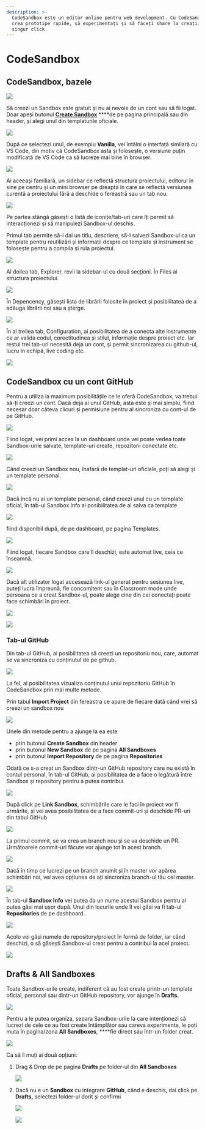 ```yaml
---
description: >-
  CodeSandbox este un editor online pentru web development. Cu CodeSandbox, poți
  crea prototipe rapide, să experimentați și să faceți share la creații cu un
  singur click.
---
```


# CodeSandbox

## CodeSandbox, bazele

![](../../.gitbook/assets/image%20%28243%29.png)

Să creezi un Sandbox este gratuit și nu ai nevoie de un cont sau să fii logat. Doar apeși butonul [**Create Sandbox**](https://codesandbox.io/s/) ****de pe pagina principală sau din header, și alegi unul din templaturile oficiale.

![](../../.gitbook/assets/image%20%28233%29.png)

După ce selectezi unul, de exemplu **Vanilla**, vei întâlni o interfață similară cu VS Code, din motiv că CodeSandbox asta și folosește, o versiune puțin modificată de VS Code ca să lucreze mai bine în browser.

![](../../.gitbook/assets/image%20%28252%29.png)

Ai aceeași familiară, un sidebar ce reflectă structura proiectului, editorul în sine pe centru și un mini browser pe dreapta în care se reflectă versiunea curentă a proiectului fără a deschide o fereastră sau un tab nou.

![](../../.gitbook/assets/image%20%28216%29.png)

Pe partea stângă găsești o listă de iconițe/tab-uri care îți permit să interacționezi și să manipulezi Sandbox-ul deschis.

Primul tab permite să-i dai un titlu, descriere, să-l salvezi Sandbox-ul ca un template pentru reutilizări și informații despre ce template și instrument se folosește pentru a compila și rula proiectul. 

![](../../.gitbook/assets/image%20%28232%29.png)

Al doilea tab, Explorer, revii la sidebar-ul cu două secționi. În Files ai structura proiectului. 

![](../../.gitbook/assets/image%20%28221%29.png)

În Depencency, găsești lista de librării folosite în proiect și posibilitatea de a adăuga librării noi sau a șterge.

![](../../.gitbook/assets/image%20%28218%29.png)

În al treilea tab, Configuration, ai posibilitatea de a conecta alte instrumente ce ar valida codul, corectitudinea și stilul, informație despre proiect etc. Iar restul trei tab-uri necesită deja un cont, și permit sincronizarea cu github-ul, lucru în echipă, live coding etc.

![](../../.gitbook/assets/image%20%28225%29.png)

## CodeSandbox cu un cont GitHub

Pentru a utiliza la maximum posibilitățile ce le oferă CodeSandbox, va trebui să-ți creezi un cont. Dacă deja ai unul GitHub, asta este și mai simplu, fiind necesar doar câteva clicuri și permisiune pentru al sincroniza cu cont-ul de pe GitHub.

![](../../.gitbook/assets/image%20%28215%29.png)

Fiind logat, vei primi acces la un dashboard unde vei poate vedea toate Sandbox-urile salvate, template-uri create, repozitorii conectate etc.

![](../../.gitbook/assets/image%20%28224%29.png)

Când creezi un Sandbox nou, înafară de templat-uri oficiale, poți să alegi și un template personal.

![](../../.gitbook/assets/image%20%28245%29.png)

Dacă încă nu ai un template personal, când creezi unul cu un template oficial, în tab-ul Sandbox Info ai posibilitatea de al salva ca template 

![](../../.gitbook/assets/image%20%28238%29.png)

fiind disponibil după, de pe dashboard, pe pagina Templates.

![](../../.gitbook/assets/image%20%28227%29.png)

Fiind logat, fiecare Sandbox care îl deschizi, este automat live, ceia ce înseamnă.

![](../../.gitbook/assets/image%20%28247%29.png)

Dacă alt utilizator logat accesează link-ul generat pentru sesiunea live, puteți lucra împreună, fie concomitent sau în Classroom mode unde persoana ce a creat Sandbox-ul, poate alege cine din cei conectați poate face schimbări în proiect.

![](../../.gitbook/assets/image%20%28246%29.png)

![](../../.gitbook/assets/image%20%28241%29.png)

### Tab-ul GitHub

Din tab-ul GitHub, ai posibilitatea să creezi un repositoriu nou, care, automat se va sincroniza cu conținutul de pe github.

![](../../.gitbook/assets/image%20%28217%29.png)

La fel, ai posibilitatea vizualiza conținutul unui repozitoriu GitHub în CodeSandbox prin mai multe metode.

Prin tabul **Import Project** din fereastra ce apare de fiecare dată când vrei să creezi un sandbox nou

![](../../.gitbook/assets/image%20%28213%29.png)

Unele din metode pentru a ajunge la ea este

* prin butonul **Create Sandbox** din header
* prin butonul **New Sandbox** de pe pagina **All Sandboxes**
* prin butonul **Import Repository** de pe pagina **Repositories**



Odată ce s-a creat un Sandbox dintr-un GitHub repository care nu există în contul personal, în tab-ul GitHub, ai posibilitatea de a face o legătură între Sandbox și repository pentru a putea contribui.

![](../../.gitbook/assets/image%20%28250%29.png)

După click pe **Link Sandbox**, schimbările care le faci în proiect vor fi urmărite, și vei avea posibilitatea de a face commit-uri și deschide PR-uri din tabul GitHub

![](../../.gitbook/assets/image%20%28230%29.png)

La primul commit, se va crea un branch nou și se va deschide un PR. Următoarele commit-uri făcute vor ajunge tot în acest branch.

![](../../.gitbook/assets/image%20%28231%29.png)

Dacă în timp ce lucrezi pe un branch anumit și în master vor apărea schimbări noi, vei avea opțiunea de ați sincroniza branch-ul tău cel master.

![](../../.gitbook/assets/image%20%28244%29.png)

În tab-ul **Sandbox Info** vei putea da un nume acestui Sandbox pentru al putea găsi mai ușor după. Unul din locurile unde îl vei găsi va fi tab-ul **Repositories** de pe dashboard.

![](../../.gitbook/assets/image%20%28242%29.png)

Acolo vei găsi numele de repository/proiect în formă de folder, iar când deschizi, o să găsești Sandbox-ul creat pentru a contribui la acel proiect.

![](../../.gitbook/assets/image%20%28251%29.png)

## Drafts & All Sandboxes

Toate Sandbox-urile create, indiferent că au fost create printr-un template oficial, personal sau dintr-un GitHub repository, vor ajunge în **Drafts.**

![](../../.gitbook/assets/image%20%28240%29.png)

Pentru a le putea organiza, separa Sandbox-urile la care intenționezi să lucrezi de cele ce au fost create întâmplător sau careva experimente, le poți muta în pagina/zona **All Sandboxes**, ****fie direct sau într-un folder creat.

![](../../.gitbook/assets/image%20%28239%29.png)

Ca să îl muți ai două opțiuni:

1. Drag & Drop de pe pagina **Drafts** pe folder-ul din **All Sandboxes**  


   ![](../../.gitbook/assets/image%20%28228%29.png)

2. Dacă nu e un **Sandbox** cu integrare **GitHub**, când e deschis, dai click pe **Drafts,** selectezi folder-ul dorit și confirmi  


   ![](../../.gitbook/assets/image%20%28222%29.png)  


   ![](../../.gitbook/assets/image%20%28249%29.png)



